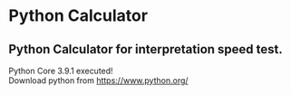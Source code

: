 # Python Calculator
## Python Calculator for interpretation speed test.

Python Core 3.9.1 executed!
<br>
Download python from https://www.python.org/
